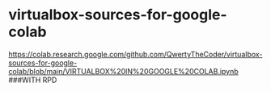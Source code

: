 # virtualbox-sources-for-google-colab
https://colab.research.google.com/github.com/QwertyTheCoder/virtualbox-sources-for-google-colab/blob/main/VIRTUALBOX%20IN%20GOOGLE%20COLAB.ipynb
###WITH RPD
